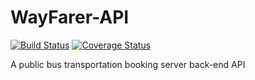 # WayFarer-API

[![Build Status](https://travis-ci.org/Ucheduk/WayFarer-API.svg?branch=ch-database-setup-167188028)](https://travis-ci.org/Ucheduk/WayFarer-API)
[![Coverage Status](https://coveralls.io/repos/github/Ucheduk/WayFarer-API/badge.svg?branch=ch-database-setup-167188028)](https://coveralls.io/github/Ucheduk/WayFarer-API?branch=ch-database-setup-167188028)

A public bus transportation booking server back-end API
